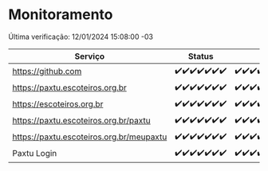 # Monitoramento

Última verificação: 12/01/2024 15:08:00 -03

|Serviço|Status|Últimas 24h|
|---|---|---|
|https://github.com|<span title="2024-01-05: OK=24">✔️</span><span title="2024-01-06: OK=24">✔️</span><span title="2024-01-07: OK=24">✔️</span><span title="2024-01-08: OK=24">✔️</span><span title="2024-01-09: OK=23">✔️</span><span title="2024-01-10: OK=24">✔️</span><span title="2024-01-11: OK=18">✔️</span>|<span title="11/01/2024 15:08:00 -03 : 200">✔️</span><span title="11/01/2024 16:03:00 -03 : 200">✔️</span><span title="11/01/2024 17:07:00 -03 : 200">✔️</span><span title="11/01/2024 18:05:00 -03 : 200">✔️</span><span title="11/01/2024 19:05:00 -03 : 200">✔️</span><span title="11/01/2024 20:06:00 -03 : 200">✔️</span><span title="11/01/2024 21:31:00 -03 : 200">✔️</span><span title="11/01/2024 22:49:00 -03 : 200">✔️</span><span title="11/01/2024 23:23:00 -03 : 200">✔️</span><span title="12/01/2024 00:07:00 -03 : 200">✔️</span><span title="12/01/2024 01:08:00 -03 : 200">✔️</span><span title="12/01/2024 02:06:00 -03 : 200">✔️</span><span title="12/01/2024 03:09:00 -03 : 200">✔️</span><span title="12/01/2024 04:06:00 -03 : 200">✔️</span><span title="12/01/2024 05:08:00 -03 : 200">✔️</span><span title="12/01/2024 06:06:00 -03 : 200">✔️</span><span title="12/01/2024 07:07:00 -03 : 200">✔️</span><span title="12/01/2024 08:04:00 -03 : 200">✔️</span><span title="12/01/2024 09:11:00 -03 : 200">✔️</span><span title="12/01/2024 10:09:00 -03 : 200">✔️</span><span title="12/01/2024 11:06:00 -03 : 200">✔️</span><span title="12/01/2024 12:03:00 -03 : 200">✔️</span><span title="12/01/2024 13:07:00 -03 : 200">✔️</span><span title="12/01/2024 14:04:00 -03 : 200">✔️</span><span title="12/01/2024 15:08:00 -03 : 200">✔️</span>|
|https://paxtu.escoteiros.org.br|<span title="2024-01-05: OK=24">✔️</span><span title="2024-01-06: OK=24">✔️</span><span title="2024-01-07: OK=24">✔️</span><span title="2024-01-08: OK=24">✔️</span><span title="2024-01-09: OK=23">✔️</span><span title="2024-01-10: OK=24">✔️</span><span title="2024-01-11: OK=18">✔️</span>|<span title="11/01/2024 15:08:00 -03 : 200">✔️</span><span title="11/01/2024 16:03:00 -03 : 200">✔️</span><span title="11/01/2024 17:07:00 -03 : 200">✔️</span><span title="11/01/2024 18:05:00 -03 : 200">✔️</span><span title="11/01/2024 19:05:00 -03 : 200">✔️</span><span title="11/01/2024 20:06:00 -03 : 200">✔️</span><span title="11/01/2024 21:31:00 -03 : 200">✔️</span><span title="11/01/2024 22:49:00 -03 : 200">✔️</span><span title="11/01/2024 23:23:00 -03 : 200">✔️</span><span title="12/01/2024 00:07:00 -03 : 200">✔️</span><span title="12/01/2024 01:08:00 -03 : 200">✔️</span><span title="12/01/2024 02:06:00 -03 : 200">✔️</span><span title="12/01/2024 03:09:00 -03 : 200">✔️</span><span title="12/01/2024 04:06:00 -03 : 200">✔️</span><span title="12/01/2024 05:08:00 -03 : 200">✔️</span><span title="12/01/2024 06:06:00 -03 : 200">✔️</span><span title="12/01/2024 07:07:00 -03 : 200">✔️</span><span title="12/01/2024 08:04:00 -03 : 200">✔️</span><span title="12/01/2024 09:11:00 -03 : 200">✔️</span><span title="12/01/2024 10:09:00 -03 : 200">✔️</span><span title="12/01/2024 11:06:00 -03 : 200">✔️</span><span title="12/01/2024 12:03:00 -03 : 200">✔️</span><span title="12/01/2024 13:07:00 -03 : 200">✔️</span><span title="12/01/2024 14:04:00 -03 : 200">✔️</span><span title="12/01/2024 15:08:00 -03 : 200">✔️</span>|
|https://escoteiros.org.br|<span title="2024-01-05: OK=24">✔️</span><span title="2024-01-06: OK=24">✔️</span><span title="2024-01-07: OK=24">✔️</span><span title="2024-01-08: OK=24">✔️</span><span title="2024-01-09: OK=23">✔️</span><span title="2024-01-10: OK=24">✔️</span><span title="2024-01-11: OK=18">✔️</span>|<span title="11/01/2024 15:08:00 -03 : 200">✔️</span><span title="11/01/2024 16:03:00 -03 : 200">✔️</span><span title="11/01/2024 17:07:00 -03 : 200">✔️</span><span title="11/01/2024 18:05:00 -03 : 200">✔️</span><span title="11/01/2024 19:05:00 -03 : 200">✔️</span><span title="11/01/2024 20:06:00 -03 : 200">✔️</span><span title="11/01/2024 21:31:00 -03 : 200">✔️</span><span title="11/01/2024 22:49:00 -03 : 200">✔️</span><span title="11/01/2024 23:23:00 -03 : 200">✔️</span><span title="12/01/2024 00:07:00 -03 : 200">✔️</span><span title="12/01/2024 01:08:00 -03 : 200">✔️</span><span title="12/01/2024 02:06:00 -03 : 200">✔️</span><span title="12/01/2024 03:09:00 -03 : 200">✔️</span><span title="12/01/2024 04:06:00 -03 : 200">✔️</span><span title="12/01/2024 05:08:00 -03 : 200">✔️</span><span title="12/01/2024 06:06:00 -03 : 200">✔️</span><span title="12/01/2024 07:07:00 -03 : 200">✔️</span><span title="12/01/2024 08:04:00 -03 : 200">✔️</span><span title="12/01/2024 09:11:00 -03 : 200">✔️</span><span title="12/01/2024 10:09:00 -03 : 200">✔️</span><span title="12/01/2024 11:06:00 -03 : 200">✔️</span><span title="12/01/2024 12:03:00 -03 : 200">✔️</span><span title="12/01/2024 13:07:00 -03 : 200">✔️</span><span title="12/01/2024 14:04:00 -03 : 200">✔️</span><span title="12/01/2024 15:08:00 -03 : 200">✔️</span>|
|https://paxtu.escoteiros.org.br/paxtu|<span title="2024-01-05: OK=24">✔️</span><span title="2024-01-06: OK=24">✔️</span><span title="2024-01-07: OK=24">✔️</span><span title="2024-01-08: OK=24">✔️</span><span title="2024-01-09: OK=23">✔️</span><span title="2024-01-10: OK=24">✔️</span><span title="2024-01-11: OK=18">✔️</span>|<span title="11/01/2024 15:08:00 -03 : 200">✔️</span><span title="11/01/2024 16:03:00 -03 : 200">✔️</span><span title="11/01/2024 17:07:00 -03 : 200">✔️</span><span title="11/01/2024 18:05:00 -03 : 200">✔️</span><span title="11/01/2024 19:05:00 -03 : 200">✔️</span><span title="11/01/2024 20:06:00 -03 : 200">✔️</span><span title="11/01/2024 21:31:00 -03 : 200">✔️</span><span title="11/01/2024 22:49:00 -03 : 200">✔️</span><span title="11/01/2024 23:23:00 -03 : 200">✔️</span><span title="12/01/2024 00:07:00 -03 : 200">✔️</span><span title="12/01/2024 01:08:00 -03 : 200">✔️</span><span title="12/01/2024 02:06:00 -03 : 200">✔️</span><span title="12/01/2024 03:09:00 -03 : 200">✔️</span><span title="12/01/2024 04:06:00 -03 : 200">✔️</span><span title="12/01/2024 05:08:00 -03 : 200">✔️</span><span title="12/01/2024 06:06:00 -03 : 200">✔️</span><span title="12/01/2024 07:07:00 -03 : 200">✔️</span><span title="12/01/2024 08:04:00 -03 : 200">✔️</span><span title="12/01/2024 09:11:00 -03 : 200">✔️</span><span title="12/01/2024 10:09:00 -03 : 200">✔️</span><span title="12/01/2024 11:06:00 -03 : 200">✔️</span><span title="12/01/2024 12:03:00 -03 : 200">✔️</span><span title="12/01/2024 13:07:00 -03 : 200">✔️</span><span title="12/01/2024 14:04:00 -03 : 200">✔️</span><span title="12/01/2024 15:08:00 -03 : 200">✔️</span>|
|https://paxtu.escoteiros.org.br/meupaxtu|<span title="2024-01-05: OK=24">✔️</span><span title="2024-01-06: OK=24">✔️</span><span title="2024-01-07: OK=24">✔️</span><span title="2024-01-08: OK=24">✔️</span><span title="2024-01-09: OK=23">✔️</span><span title="2024-01-10: OK=24">✔️</span><span title="2024-01-11: OK=18">✔️</span>|<span title="11/01/2024 15:08:00 -03 : 200">✔️</span><span title="11/01/2024 16:03:00 -03 : 200">✔️</span><span title="11/01/2024 17:07:00 -03 : 200">✔️</span><span title="11/01/2024 18:05:00 -03 : 200">✔️</span><span title="11/01/2024 19:05:00 -03 : 200">✔️</span><span title="11/01/2024 20:06:00 -03 : 200">✔️</span><span title="11/01/2024 21:31:00 -03 : 200">✔️</span><span title="11/01/2024 22:49:00 -03 : 200">✔️</span><span title="11/01/2024 23:23:00 -03 : 200">✔️</span><span title="12/01/2024 00:07:00 -03 : 200">✔️</span><span title="12/01/2024 01:08:00 -03 : 200">✔️</span><span title="12/01/2024 02:06:00 -03 : 200">✔️</span><span title="12/01/2024 03:09:00 -03 : 200">✔️</span><span title="12/01/2024 04:06:00 -03 : 200">✔️</span><span title="12/01/2024 05:08:00 -03 : 200">✔️</span><span title="12/01/2024 06:06:00 -03 : 200">✔️</span><span title="12/01/2024 07:07:00 -03 : 200">✔️</span><span title="12/01/2024 08:04:00 -03 : 200">✔️</span><span title="12/01/2024 09:11:00 -03 : 200">✔️</span><span title="12/01/2024 10:09:00 -03 : 200">✔️</span><span title="12/01/2024 11:06:00 -03 : 200">✔️</span><span title="12/01/2024 12:03:00 -03 : 200">✔️</span><span title="12/01/2024 13:07:00 -03 : 200">✔️</span><span title="12/01/2024 14:04:00 -03 : 200">✔️</span><span title="12/01/2024 15:08:00 -03 : 200">✔️</span>|
|Paxtu Login|<span title="2024-01-05: OK=24">✔️</span><span title="2024-01-06: OK=24">✔️</span><span title="2024-01-07: OK=24">✔️</span><span title="2024-01-08: OK=24">✔️</span><span title="2024-01-09: OK=23">✔️</span><span title="2024-01-10: OK=24">✔️</span><span title="2024-01-11: OK=18">✔️</span>|<span title="11/01/2024 15:08:00 -03 : 200">✔️</span><span title="11/01/2024 16:03:00 -03 : 200">✔️</span><span title="11/01/2024 17:07:00 -03 : 200">✔️</span><span title="11/01/2024 18:05:00 -03 : 200">✔️</span><span title="11/01/2024 19:05:00 -03 : 200">✔️</span><span title="11/01/2024 20:06:00 -03 : 200">✔️</span><span title="11/01/2024 21:31:00 -03 : 200">✔️</span><span title="11/01/2024 22:49:00 -03 : 200">✔️</span><span title="11/01/2024 23:23:00 -03 : 200">✔️</span><span title="12/01/2024 00:07:00 -03 : 200">✔️</span><span title="12/01/2024 01:08:00 -03 : 200">✔️</span><span title="12/01/2024 02:06:00 -03 : 200">✔️</span><span title="12/01/2024 03:09:00 -03 : 200">✔️</span><span title="12/01/2024 04:06:00 -03 : 200">✔️</span><span title="12/01/2024 05:08:00 -03 : 200">✔️</span><span title="12/01/2024 06:06:00 -03 : 200">✔️</span><span title="12/01/2024 07:07:00 -03 : 200">✔️</span><span title="12/01/2024 08:04:00 -03 : 200">✔️</span><span title="12/01/2024 09:11:00 -03 : 200">✔️</span><span title="12/01/2024 10:09:00 -03 : 200">✔️</span><span title="12/01/2024 11:06:00 -03 : 200">✔️</span><span title="12/01/2024 12:03:00 -03 : 200">✔️</span><span title="12/01/2024 13:07:00 -03 : 200">✔️</span><span title="12/01/2024 14:04:00 -03 : 200">✔️</span><span title="12/01/2024 15:08:00 -03 : 200">✔️</span>|
